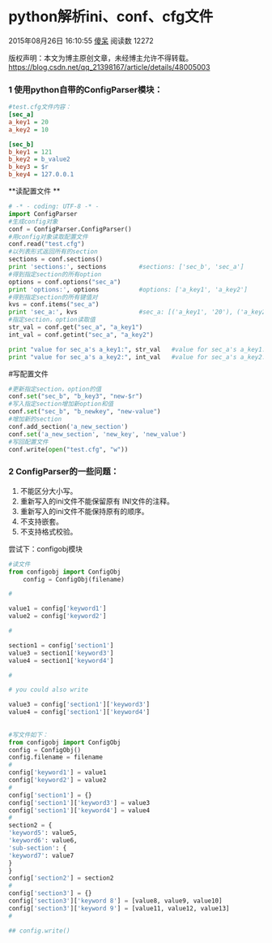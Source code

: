 # python解析ini、conf、cfg文件

2015年08月26日 16:10:55 [傻呆](https://me.csdn.net/qq_21398167) 阅读数 12272



版权声明：本文为博主原创文章，未经博主允许不得转载。 https://blog.csdn.net/qq_21398167/article/details/48005003



### 1 使用python自带的ConfigParser模块：

```ini
#test.cfg文件内容：
[sec_a]
a_key1 = 20
a_key2 = 10

[sec_b]
b_key1 = 121
b_key2 = b_value2
b_key3 = $r
b_key4 = 127.0.0.1
```

**读配置文件 ** 


```python
# -* - coding: UTF-8 -* -
import ConfigParser
#生成config对象
conf = ConfigParser.ConfigParser()
#用config对象读取配置文件
conf.read("test.cfg")
#以列表形式返回所有的section
sections = conf.sections()
print 'sections:', sections         #sections: ['sec_b', 'sec_a']
#得到指定section的所有option
options = conf.options("sec_a")
print 'options:', options           #options: ['a_key1', 'a_key2']
#得到指定section的所有键值对
kvs = conf.items("sec_a")
print 'sec_a:', kvs                 #sec_a: [('a_key1', '20'), ('a_key2', '10')]
#指定section，option读取值
str_val = conf.get("sec_a", "a_key1")
int_val = conf.getint("sec_a", "a_key2")

print "value for sec_a's a_key1:", str_val   #value for sec_a's a_key1: 20
print "value for sec_a's a_key2:", int_val   #value for sec_a's a_key2: 10
```

#写配置文件

```python
#更新指定section，option的值
conf.set("sec_b", "b_key3", "new-$r")
#写入指定section增加新option和值
conf.set("sec_b", "b_newkey", "new-value")
#增加新的section
conf.add_section('a_new_section')
conf.set('a_new_section', 'new_key', 'new_value')
#写回配置文件
conf.write(open("test.cfg", "w"))
```

### 2 ConfigParser的一些问题：

1. 不能区分大小写。
2. 重新写入的ini文件不能保留原有 INI文件的注释。
3. 重新写入的ini文件不能保持原有的顺序。
4. 不支持嵌套。
5. 不支持格式校验。

尝试下：configobj模块

```python
#读文件
from configobj import ConfigObj  
    config = ConfigObj(filename)  

#  

value1 = config['keyword1']  
value2 = config['keyword2']  

#  

section1 = config['section1']  
value3 = section1['keyword3']  
value4 = section1['keyword4']  

#  

# you could also write  

value3 = config['section1']['keyword3']  
value4 = config['section1']['keyword4'] 
   
    
#写文件如下：
from configobj import ConfigObj
config = ConfigObj()
config.filename = filename
#
config['keyword1'] = value1
config['keyword2'] = value2
#
config['section1'] = {}
config['section1']['keyword3'] = value3
config['section1']['keyword4'] = value4
#
section2 = {
'keyword5': value5,
'keyword6': value6,
'sub-section': {
'keyword7': value7
}
}
config['section2'] = section2
#
config['section3'] = {}
config['section3']['keyword 8'] = [value8, value9, value10]
config['section3']['keyword 9'] = [value11, value12, value13]
#

## config.write()
```

